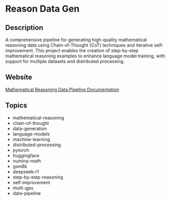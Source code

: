 # Reason Data Gen

## Description
A comprehensive pipeline for generating high-quality mathematical reasoning data using Chain-of-Thought (CoT) techniques and iterative self-improvement. This project enables the creation of step-by-step mathematical reasoning examples to enhance language model training, with support for multiple datasets and distributed processing.

## Website
[Mathematical Reasoning Data Pipeline Documentation](https://github.com/blue-blues/reason_data_gen/wiki)

## Topics
- mathematical-reasoning
- chain-of-thought
- data-generation
- language-models
- machine-learning
- distributed-processing
- pytorch
- huggingface
- numina-math
- gsm8k
- deepseek-r1
- step-by-step-reasoning
- self-improvement
- multi-gpu
- data-pipeline
